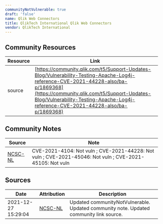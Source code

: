 ```yaml
---
communityNotVulnerable: true
draft: 'false'
name: Qlik Web Connectors
title: QlikTech International Qlik Web Connectors
vendor: QlikTech International
---
```



## Community Resources
| Resource | Link |
| --- | --- |
| source | [https://community.qlik.com/t5/Support-Updates-Blog/Vulnerability-Testing-Apache-Log4j-reference-CVE-2021-44228-also/ba-p/1869368](https://community.qlik.com/t5/Support-Updates-Blog/Vulnerability-Testing-Apache-Log4j-reference-CVE-2021-44228-also/ba-p/1869368) |

## Community Notes
| Source | Note |
| --- | --- |
| [NCSC-NL](https://github.com/NCSC-NL/log4shell/blob/main/software/README.md) | CVE-2021-4104: Not vuln ; CVE-2021-44228: Not vuln ; CVE-2021-45046: Not vuln ; CVE-2021-45105: Not vuln </ul> |

## Sources
| Date | Attribution | Description |
| --- | --- | --- |
| 2021-12-27 15:29:04 | [NCSC-NL](https://github.com/NCSC-NL/log4shell/blob/main/software/README.md) | Updated communityNotVulnerable. Updated community note. Updated community link source.  |
